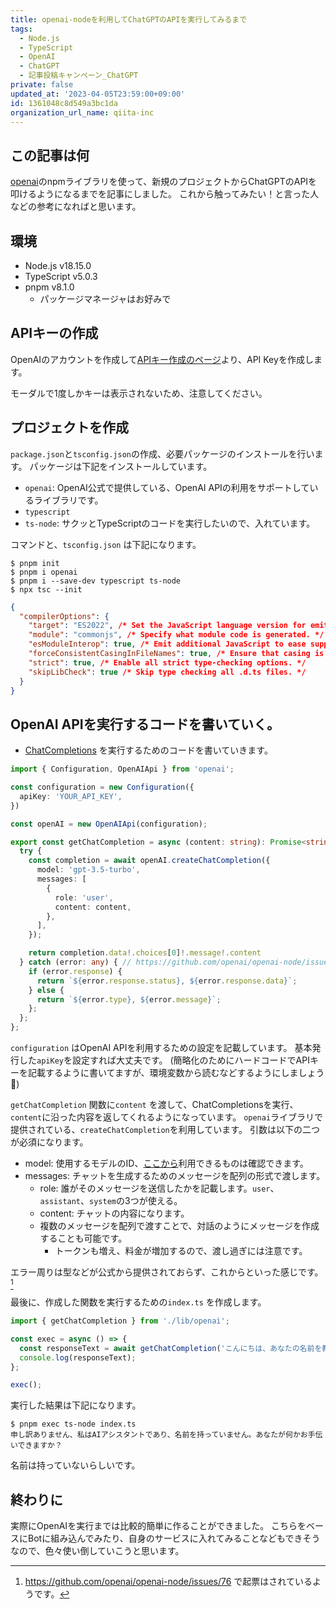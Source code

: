 ```yaml
---
title: openai-nodeを利用してChatGPTのAPIを実行してみるまで
tags:
  - Node.js
  - TypeScript
  - OpenAI
  - ChatGPT
  - 記事投稿キャンペーン_ChatGPT
private: false
updated_at: '2023-04-05T23:59:00+09:00'
id: 1361048c8d549a3bc1da
organization_url_name: qiita-inc
---
```

## この記事は何
[openai](https://github.com/openai/openai-node)のnpmライブラリを使って、新規のプロジェクトからChatGPTのAPIを叩けるようになるまでを記事にしました。
これから触ってみたい！と言った人などの参考になればと思います。

## 環境
- Node.js v18.15.0
- TypeScript v5.0.3
- pnpm v8.1.0
  - パッケージマネージャはお好みで

## APIキーの作成
OpenAIのアカウントを作成して[APIキー作成のページ](https://platform.openai.com/account/api-keys)より、API Keyを作成します。

モーダルで1度しかキーは表示されないため、注意してください。

## プロジェクトを作成
`package.json`と`tsconfig.json`の作成、必要パッケージのインストールを行います。
パッケージは下記をインストールしています。

- `openai`: OpenAI公式で提供している、OpenAI APIの利用をサポートしているライブラリです。
- `typescript`
- `ts-node`: サクッとTypeScriptのコードを実行したいので、入れています。

コマンドと、`tsconfig.json` は下記になります。

```
$ pnpm init
$ pnpm i openai
$ pnpm i --save-dev typescript ts-node
$ npx tsc --init
```


```json:tsconfig.json
{
  "compilerOptions": {
    "target": "ES2022", /* Set the JavaScript language version for emitted JavaScript and include compatible library declarations. */
    "module": "commonjs", /* Specify what module code is generated. */
    "esModuleInterop": true, /* Emit additional JavaScript to ease support for importing CommonJS modules. This enables 'allowSyntheticDefaultImports' for type compatibility. */
    "forceConsistentCasingInFileNames": true, /* Ensure that casing is correct in imports. */
    "strict": true, /* Enable all strict type-checking options. */
    "skipLibCheck": true /* Skip type checking all .d.ts files. */
  }
}

```

## OpenAI APIを実行するコードを書いていく。

- [ChatCompletions](https://platform.openai.com/docs/guides/chat) を実行するためのコードを書いていきます。

```typescript:lib/openai.ts
import { Configuration, OpenAIApi } from 'openai';

const configuration = new Configuration({
  apiKey: 'YOUR_API_KEY',
})

const openAI = new OpenAIApi(configuration);

export const getChatCompletion = async (content: string): Promise<string> => {
  try {
    const completion = await openAI.createChatCompletion({
      model: 'gpt-3.5-turbo',
      messages: [
        {
          role: 'user',
          content: content,
        },
      ],
    });

    return completion.data!.choices[0]!.message!.content
  } catch (error: any) { // https://github.com/openai/openai-node/issues/76
    if (error.response) {
      return `${error.response.status}, ${error.response.data}`;
    } else {
      return `${error.type}, ${error.message}`;
    };
  };
};

```

`configuration` はOpenAI APIを利用するための設定を記載しています。
基本発行した`apiKey`を設定すれば大丈夫です。
(簡略化のためにハードコードでAPIキーを記載するように書いてますが、環境変数から読むなどするようにしましょう:pray:)

`getChatCompletion` 関数に`content` を渡して、ChatCompletionsを実行、`content`に沿った内容を返してくれるようになっています。
`openai`ライブラリで提供されている、`createChatCompletion`を利用しています。
引数は以下の二つが必須になります。

- model: 使用するモデルのID、[ここから](https://platform.openai.com/docs/models/overview)利用できるものは確認できます。
- messages: チャットを生成するためのメッセージを配列の形式で渡します。
  - role: 誰がそのメッセージを送信したかを記載します。`user`、`assistant`、`system`の3つが使える。
  - content: チャットの内容になります。
  - 複数のメッセージを配列で渡すことで、対話のようにメッセージを作成することも可能です。
    - トークンも増え、料金が増加するので、渡し過ぎには注意です。

エラー周りは型などが公式から提供されておらず、これからといった感じです。[^1]

[^1]: https://github.com/openai/openai-node/issues/76 で起票はされているようです。

最後に、作成した関数を実行するための`index.ts` を作成します。

```typescript:index.ts
import { getChatCompletion } from './lib/openai';

const exec = async () => {
  const responseText = await getChatCompletion('こんにちは、あなたの名前を教えてください。');
  console.log(responseText);
};

exec();

```

実行した結果は下記になります。

```
$ pnpm exec ts-node index.ts
申し訳ありません、私はAIアシスタントであり、名前を持っていません。あなたが何かお手伝いできますか？

```

名前は持っていないらしいです。

## 終わりに

実際にOpenAIを実行までは比較的簡単に作ることができました。
こちらをベースにBotに組み込んでみたり、自身のサービスに入れてみることなどもできそうなので、色々使い倒していこうと思います。
